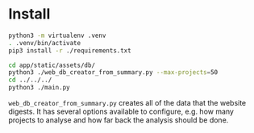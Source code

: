 # Install

```bash
python3 -m virtualenv .venv
. .venv/bin/activate
pip3 install -r ./requirements.txt

cd app/static/assets/db/
python3 ./web_db_creator_from_summary.py --max-projects=50
cd ../../../
python3 ./main.py
```

`web_db_creator_from_summary.py` creates all of the data that the website digests.
It has several options available to configure, e.g. how many projects to analyse
and how far back the analysis should be done.
